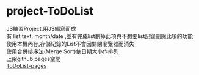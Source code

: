 # project-ToDoList
JS練習Project,用JS編寫而成<br/>
有 list text, month/date ,並有完成list劃掉此項與不想要list記錄刪除此項的功能<br/>
使用本機內存,存儲紀錄的List不會因關閉瀏覽器而消失<br/>
使用合併排序法(Merge Sort)依日期大小作排列<br/>
上架github pages空間<br/>
<a href="https://qcmytm.github.io/project-ToDoList/">ToDoList-pages</a>
